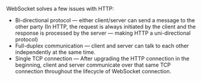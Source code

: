 WebSocket solves a few issues with HTTP:
* Bi-directional protocol — either client/server can send a message to the other party (In HTTP, the request is always initiated by the client and the response is processed by the server — making HTTP a uni-directional protocol)
* Full-duplex communication — client and server can talk to each other independently at the same time.
* Single TCP connection — After upgrading the HTTP connection in the beginning, client and server communicate over that same TCP connection throughout the lifecycle of WebSocket connection.
